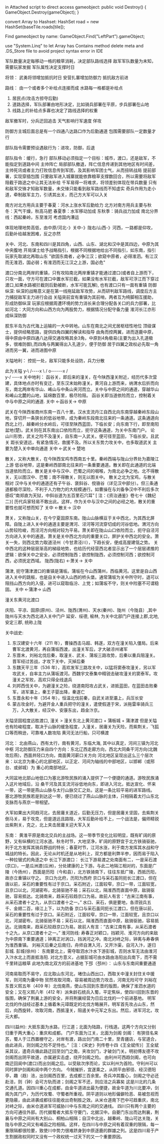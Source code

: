 
in Attached script to direct access gameobject:
 public void Destroy()
  {
    GameObject.Destroy(gameObject);
  }

convert Array to Hashset:
HashSet<Tile> road = new HashSet<Tile>(baseTile.roads[tile]);

Find gameobject by name:
 GameObject.Find("LeftPart").gameObject;

use "System.Linq" to let Array has Contains method
delete meta and .DS_Store file to avoid project syntax error in IDE


军队数量决定每移动一格的粮草消耗，决定部队路线选择
敌军军队数量为未知，需要玩家发掘
军队属性决定支撑时日

将领：
武勇将领增加抵抗时日
安营扎寨增加防御力 抵抗敌方前进

路线：
由一个或者多个补给点连接而成
水路每一格都是补给点


1. 居民点(攻击方掠夺后勤)
2. 道路选择，军队部署由地形决定，比如骑兵部署在平原，步兵部署在山地
3. 线路上的补给点多寡也决定了路线选择的权重

敌军撤军时，分兵迂回追击
天气影响行军速度
佯攻

防御方主城后面总是有一个四通八达路口作为后勤通道
包围需要部队一定数量才行

部队指令需要预设遇敌行为：进攻，防御，后退

部队指令：缓行，急行
部队移动必须指定一个目标：城市，渡口，还是敌军，不能指定到道路中间
主帅阵亡 局部部队撤退，阵亡信息传递到其他地区有时间差，主帅死讯或者主力打败信息传到军团，及其影响军团士气，从而扭转战局
提前部署，实现穿插包围
只要敌军进入城寨就能依靠粮草支撑数回合，所以需要将敌军阻截于路途之中让其无法补给
千军易得一将难求，将领差别体现在带兵数量
只有和敌军交锋才知敌军数量，未交锋只能看到敌军路线而不知虚实
奇兵作用为走小道，牵制敌军主力，引诱其出关，而己方大军可以入关

南方对北方用兵主要于春夏：河水上涨水军后勤给力
北方对南方用兵主要与秋冬：天气干燥，秋高马肥
春夏季：水军移动加成
东秋季：骑兵战力加成
南北分界线：西起秦岭，东至淮河
考虑国内漕运

体现地理地势高低，由中原/河北-》关中-》陇右/山西-》河西，一路都是仰攻，后勤补给越发困难，反之亦然

关中、河北、东南和四川是其四角，山西、山东、湖北和汉中是其四边，中原为其中央腹地
开局谋士给予战略指引，根据不同根据地给出不同指引，如东南，指引玩家先取湖北再取山东
"欲固东南者，必争江汉；欲窥中原者，必得淮泗。有江汉而无淮泗，国必弱；有淮泗而无江汉之上游，国必危"

渡口分南北两岸的重镇，只有攻陷南北两岸重镇才能通过渡口(或者自上游而下，只攻一面，守方可在渡口中置水军拦截，如果没有水军拦截，敌军可浮江而下穿过渡口,如果水路被拦截则后勤被断，水军可能瓦解), 也有渡口只有一面有重镇
防御纵深:
纵深的战略意义是在第一线拖延敌军攻势，从而研判敌军路线，调度后方主力捕捉敌军主力进行会战
关隘突前宜有重镇为其前哨，两者互为椅脚相互援助，形成防御纵深
玩家应根据周遭环境的势力消长来合理分配各关口的兵力部署，比如河北：大同方向和山西方向为两股势力，根据情况分配守备力量
淮河长江亦形成纵深防御

胶东半岛为古代海上运输的一大中转地。山东在南北之间尤居枢纽性地位
顶级谋士，提供经略思路，提供四角四翼的解读和指导
由角而控两翼，进而逐鹿中原，得中原由中原四通八达得交通攻略其余3角，中原到4角极易(主要为出入孔道极多，很难防御),而四角与两翼得出入孔道少，便于防御
居于四翼之政权必先取一角进而另一翼，进而进图中原

关隘地利：
控扼一处，敌军只能多处设防，兵力分散

此为关隘
y-\   /----x
   \ /
    o------x
   / \
y-/   \----x
关中地利：
函谷关，即后来的潼关，在今陕西潼关附近，经历代多次营建，具体地点亦时有变迁，至东汉末始称潼关。黄河自上游而来，纳渭水后折而向东，南北两岸有华山、崤山与中条山夹河而立。关中与中原之间的通道，穿越华山和崤山北麓的山地，延绵数百里，极尽险阻。 函谷关即当道依险而立，控制着关中与中原之间的通道.
关中 <-函谷关-> 中原

武关在今陕西省商州东南一百八十里。汉水支流丹江自西北向东南穿越秦岭东段山地，穿切开一条狭长的低谷地带，成为秦岭东段南北往来的一条通道。这条通道向西北上行，越秦岭分水岭后，可径至陕西蓝田，下临长安；向东南下行，即至南阳盆地(楚)。武关则在其东南出口依险而立，扼守这条通道，为关中东南门户。
论山川形势，武关之险不及潼关，自东南一入武关。便可径至蓝田，下临长安。且武关
距长安道远，有紧急情况，救援不及。所以关东势力攻关中，也多取道武关
主要为楚入关中单向通道
关中 <-武关-> 楚地 

散关，又称大散关，在今陕西宝鸡市西南五十里。秦岭西端与陇山分界处为嘉陵江上游
低谷地带，这是秦岭西部南北往来的一条重要通道。散关即在此通道的北端当道依险而立。散关是关中与汉中、巴蜀之间的咽喉，为南北必争之地。北不得散关，无以图汉中、巴蜀；南不得散关，则无以图关中。
散关之北为宝鸡，与散关相对
汉中与关中的通道还有子午谷、褒斜谷、傥骆谷（详见汉中部分）。但三条通道都极尽深险，不利于人力物力的大规模通行。如曹操在与刘备争汉中不利后多次感叹“南郑直为天狱，中斜谷道为五百里石穴耳” [ 注：《资治通鉴》卷七十《魏纪二》] 历代兵家轻易不敢出此。这样，作为关中与汉中之间的必经之地，散关的重要性也就可想而知了
关中 <-散关-> 汉中

萧关，又称陇山关，在今宁夏固原东南。陇山山脉横亘于关中西北，为其西北屏障。自陇上进入关中的通道主要是渭河、泾河等河流穿切成的河谷低地。渭河方向山势较险峻，而泾河方向相对较为平易。萧关即在陇山山口依险而立，扼守自泾河方向进入关中的通道。萧关是关中西北方向的重要关口，屏护关中西北的安全。萧关一失，则西北势力取道泾州（今甘肃泾川），下趋长安，便成高屋建瓴之势。
关中西北的这种层层渐高的梯级地势，也给历代经营西北者显示出了一个层层递推的逻辑：欲保关中之安全，必须控制陇西；欲控制陇西，必须控制河西；欲控制河西，必须抚定西域。
陇西(陇右) <-萧关-> 关中 

蒲津, 扼守蒲津渡口的重镇是蒲坂。蒲坂在今山西蒲州，西临黄河。这里是自山西进入关中的跳板，也是自关中进入山西的桥头堡。通常蒲坂为关中所守时，退可以阻挡山西方向的入侵，进可以窥取临汾、上党；如蒲坂不守，则关中险塞不可谓稳固。
关中 <-蒲津-> 山西

潼关东黄河北渡口

庆阳、平凉、固原(原州)、泾州、陇西(渭州)、天水(秦州)、陇州（今陇县）,其中陇州与天水为西北进入关中门户
延安、绥德, 榆林, 为关中北部门户连接上郡,北地,安定三郡, 统称上陇

关中战史:
1. 东汉建安十六年（211 年），曹操西击马超、韩遂，双方在潼关陷入僵局。后来曹军北渡黄河，再自蒲坂西渡，出潼关军后，才大破凉州诸军
2. 东晋末，刘裕北伐后秦，取潼关、武关、蒲坂三路攻势，后秦以重兵阻潼关。晋军经过苦战，才攻下关中，灭掉后秦
3. 东魏天平三年（536 年），高欢发军三路攻关中，以猛将窦泰攻潼关，另以军攻武关，自率主力从蒲坂渡河。西魏宇文泰集中精锐击破攻潼关的窦泰军。攻潼关之军败，高欢只得全线退兵
4. 刘邦西伐关中，为避潼关之险，绕道南阳攻占武关，进抵蓝田，在蓝田击败秦军，进军灞上，秦王子婴出降，秦遂亡
5. 东晋永和十年（354 年），恒温北伐前秦，自武关进至灞上，兵压长安
6. 蒙古攻金时，为避开金人重兵把守的潼关，遣使假道于宋，派拖雷率骑兵三万，入大散关，经汉中、安康东出，趋金汴京。

关隘坚固程度远胜渡口, 潼关 > 潼关东北上黄河渡口 + 蒲板城 + 蒲津渡
但是关隘也有险峻程度，取决于山脉的缓急程度，入潼关，居庸关为天险，而紫荆关，飞狐口等而稍逊，可靠堆人数攻陷
黄河无法行船，只可横渡

河北：
北由燕山，西有太行，南有黄河，东临大海, 其中以真定，河间三镇为河北中枢
河北防御压力来自四个方向：东北辽西走廊方向，西北大同桑干河方向(北魏攻后燕)，西面井陉口方向，南面黄河薪口关方向
河北地区呈现出这么三个层次来：以北京为重心的北部地区，以正定、河间为轴线的中部地区，以邯郸（或邢台、或邺城）为 重心的南部地区。

大同盆地北部山地低口为塞北游牧民族的涌入提供了一个便捷的通道。游牧民族涌入这片地域后，沿 桑干河及其支流河谷低地向东，即进入河北，抵达宣化、怀来一带，这一带是燕山山脉与太行山脉交汇之处。这是一条比较平易的进军路线。 塞北游牧民族若是到达这一带，便已绕过了燕山山脉的主体，只相隔着太行山东北支脉而与燕京一带相望。

大军如果出大同趋河北，去居庸关道近，后勤无压力，但是居庸关坚固，去紫荆关倒马关，易于攻克，但是道远且路阻，大军后勤补给不上，一个战法是，偏师精锐出紫荆关，克之，北上夹击居庸关迎大军入关

东南：
黄淮平原是南北交兵的主战场。这一带季节变化比较明显，既有旷阔的原野，又有纵横的江河水道。秋冬时节，大地坚净，旷阔的原野宜于北方铁骑驱驰，利于北方发挥其骑兵野战的特长；春夏时节，江河水涨，利于南方发挥其水战和守城战的特长。因此，无论从时机还是从地利上，双方都是利弊半参，因而易于陷入一种拉锯式的角逐之中
长江下游渡口：
长江下游易渡之处南面有二，一是采石渡(京口)，一是瓜洲渡(瓜洲)，分处建康的上下游。与此二地隔江相对的，东面是广陵（今扬州），西面是历阳（今和县），北方铁骑南下，往往东抵广陵，西抵历阳，故亦立重镇以守之。
京口为北府，历阳为西府
京口与采石虽同扼长江渡口，但在唐以前，采石的重要性有过于京口。采石附近，江面较窄，京口一带，江面较宽，且京口以北，河湖密布，北骑驱驰不易；采石以北，隔淮西而直面中原，敌骑驱驰，容易抵达。北骑南来，趋采石较趋京口为易。故前人有言：“古来江南有事，从采石渡者十之九，从京口渡者十之一。”
水口、采石，俱是要地，各须锐兵五千、金翅二百，缘江上下，以为防备
京口与采石虽同扼长江渡口，但在唐以前，采石的重要性有过于京口。采石附近，江面较窄，京口一带，江面较宽，且京口以北，河湖密布，北骑驱驰不易；采石以北，隔淮西而直面中原，敌骑驱驰，容易抵达。北骑南来，趋采石较趋京口为易。故前人有言：“古来江南有事，从采石渡者十之九，从京口渡者十之一。”
淮河防线:
寿春正对颖口，挡颖河、淮河方向的来敌为中原南下重要通道；钟离正对涡口，挡涡河之冲。南北对峙之际，钟离与寿春俱为淮西重镇。
刘裕灭后秦之后南归，舟师自渭入河，又开汴渠，自河入汴，遂归彭城.
彭城(徐州)：
东南要北上，需夺取泗水汴水下游彭城，否则水军无法由淮河入汴水北上而直抵洛阳.
对北方意义，占据彭城可由水路由洛阳出兵南下，而不需千里转运粮草
此地为南北双方的前进基地
下邳（邳州）：
山东与东南间重要通道

河南易取而不易守，应北取山东河北，堵住山西出口，西取关中潼关封住关中援军，则河南为囊中物
贸然攻取河南，容易被周边势力攻击，河南无险可守
刘裕在东晋义熙五年（409 年）北伐南燕，使山东回到东晋的版图，确保了淮泗水道的安全；又在义熙八年（412 年）派朱龄石统兵入蜀，平定焦纵，使四川回到东晋的版图，确保了荆襄上游的安全，并将荆襄经营为日后北伐的一个前进基地。
明军北伐的作战经过基本上循着朱元璋既定的北伐方略展开。明军首先攻占山东，然后，向西旋转，攻取河南，西抵潼关，阻遏关中元军之东出。然后，进军河北，攻元大都。

四川(益州):
大抵东面为水路，行江道；北面为陆路，行栈道。这两个方向又分别归重于两大重心：重庆和成都。
门户东面为江关，北面为剑阁
剑阁：
有狭径名来苏，蜀人于江西置栅守之，对岸有渡，路出剑门南二十里，至青疆店，与官道合，由此进兵，则剑阁之险不足恃也。”［注：《宋史》列传卷十四《王全斌传》］王全斌采其议，遣奇兵循此路迂回至剑门之南，夹攻剑门，才破剑门关。明初傅友德不攻剑阁而出阴平故道，亦属避实击虚，绕开剑阁之险。
由利州可西趋剑阁，也可向南迂回阆中(渡口)而出剑阁之后。以受敌次序而论，实以利州为首险。守利州可以同时屏护剑阁和阆中两个方向。
今贼摧折，宜遂乘之，从阴平由邪径、经汉德阳亭，趣（趋）涪，出剑阁西百里，去成都三百余里。奇兵冲其腹心，剑阁之守必还赴涪，则（钟）会可方轨而进；剑阁之军不还，则应涪之兵寡矣
这是川北的几条交通孔道。因四川重心在成都，由金牛道进出最为便捷，故金牛道为川北要冲，剑阁为其门户，为历代攻蜀、守蜀者所重视。阴平道则以地形偏僻险恶、易被忽视而更隐蔽，由此进袭成都往往能收出奇制胜之效。从米仓道南下巴中可趋重庆，南北对峙之际，由米仓道进军可威胁川中与东南之间的交通线。
四川只有两个主要的方向可通往外部。历代据蜀者大抵东守夔门，北据汉中。自夔门东出而达荆襄，荆襄与中原之间尚有大别山、桐柏山相隔；自汉中北出，越秦岭、陇山可达关陇，关陇与中原之间又有崤函之险相隔。这样，在四川与中原之间有着双重的限隔，每一重限隔都很险要，致使川中势力很难跻身到中原逐鹿的群雄之列。这是四川易于产生割据政权同时又没有一个政权统一过天下的又一个重要原因。